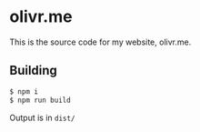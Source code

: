 # olivr.me

This is the source code for my website, olivr.me.

## Building
```bash
$ npm i
$ npm run build
```

Output is in `dist/`